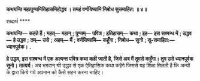 **कथयन्ति महत्पुण्यमितिहासमिहोद्धव ।** **तमहं वर्णयिष्यामि निबोध सुसमाहित: ॥ ४॥** 

शब्दार्थ **** 

**कथयन्ति—** **कहते हैं** **; महत्—** **महान्** **; पुण्यम्—** **पवित्र** **; इतिहासम्—** **कथा** **; इह—** **इस सश्बन्ध में** **; उद्धव—** **हे उद्धव** **; तम्—** **उसे** **;** **अहम्—** **मैं** **; वर्णयिष्यामि—** **कहूँगा** **; निबोध—** **सुनो** **; सु-समाहित:—** **ध्यानपूर्वक।** **.** 

**हे उद्धव, इस सश्बन्ध में एक अत्यन्त पवित्र कथा कही जाती है, जिसे अब मैं तुमसे कहूँगा।** **तुम उसे ध्यानपूर्वक सुनो।** **तात्पर्य :** अब भगवान् श्री उद्धव से एक ऐतिहासिक कथा कहेंगे जिससे यह शिक्षा मिलती है कि अन्यों के द्वारा किये गये अपमान को कैसे सहन करना चाहिए।  